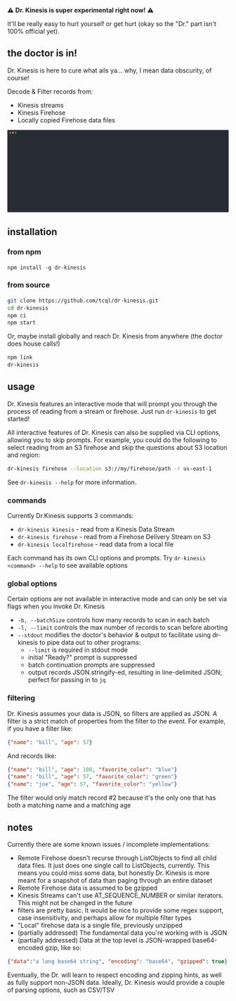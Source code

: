 
⚠️ **Dr. Kinesis is super experimental right now!** ⚠️

It'll be really easy to hurt yourself or get hurt (okay so the "Dr." part isn't 100% official yet).

## the doctor is in!

Dr. Kinesis is here to cure what ails ya... why, I mean data obscurity, of course!

Decode & Filter records from:

- Kinesis streams
- Kinesis Firehose
- Locally copied Firehose data files

![](https://github.com/tcql/dr-kinesis/blob/master/assets/example.svg)



## installation

### from npm

```
npm install -g dr-kinesis
```



### from source

```sh
git clone https://github.com/tcql/dr-kinesis.git
cd dr-kinesis
npm ci
npm start
```

Or, maybe install globally and reach Dr. Kinesis from anywhere (the doctor does house calls!)

```sh
npm link
dr-kinesis
```



## usage

Dr. Kinesis features an interactive mode that will prompt you through the process of reading from a stream or firehose. Just run `dr-kinesis` to get started!

All interactive features of Dr. Kinesis can also be supplied via CLI options, allowing you to skip prompts. For example, you could do the following to select reading from an S3 firehose and skip the questions about S3 location and region:

```sh
dr-kinesis firehose --location s3://my/firehose/path -r us-east-1
```

See `dr-kinesis --help` for more information.



### commands

Currently Dr.Kinesis supports 3 commands:

- `dr-kinesis kinesis` - read from a Kinesis Data Stream
- `dr-kinesis firehose` - read from  a Firehose Delivery Stream on S3
- `dr-kinesis localfirehose` - read data from a local file

Each command has its own CLI options and prompts. Try `dr-kinesis <command> --help` to see available options



### global options

Certain options are not available in interactive mode and can only be set via flags when you invoke Dr. Kinesis

- `-b, --batchSize` controls how many records to scan in each batch
- `-l, --limit` controls the max number of records to scan before aborting
- `--stdout` modifies the doctor's behavior & output to facilitate using dr-kinesis to pipe data out to other programs:
  - `--limit` is required in stdout mode
  - initial "Ready?" prompt is suppressed
  - batch continuation prompts are suppressed
  - output records JSON.stringify-ed, resulting in line-delimited JSON; perfect for passing in to `jq`

### filtering

Dr. Kinesis assumes your data is JSON, so filters are applied as JSON. A filter is a strict match of properties from the filter to the event. For example, if you have a filter like:

```json
{"name": "bill", "age": 57}
```

And records like:

```json
{"name": "bill", "age": 100, "favorite_color": "blue"}
{"name": "bill", "age": 57, "favorite_color": "green"}
{"name": "joe", "age": 57, "favorite_color": "yellow"}
```

The filter would only match record #2 because it's the only one that has both a matching name and a matching age



## notes

Currently there are some known issues / incomplete implementations:

- Remote Firehose doesn't recurse through ListObjects to find all child data files. It just does one single call to ListObjects, currently. This means you could miss some data, but honestly Dr. Kinesis is more meant for a snapshot of data than paging through an entire dataset
- Remote Firehose data is assumed to be gzipped
- Kinesis Streams can't use AT_SEQUENCE_NUMBER or similar iterators. This might not be changed in the future
- filters are pretty basic. It would be nice to provide some regex support, case insensitivity, and perhaps allow for multiple filter types
- "Local" firehose data is a single file, previously unzipped
- (partially addressed) The fundamental data you're working with is JSON
- (partially addressed) Data at the top level is JSON-wrapped base64-encoded gzip, like so:
```json
{"data":"a long base64 string", "encoding": "base64", "gzipped": true}
```

Eventually, the Dr. will learn to respect encoding and zipping hints, as well as fully support non-JSON data. Ideally, Dr. Kinesis would provide a couple of parsing options, such as CSV/TSV
